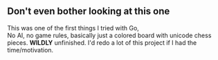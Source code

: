 ## Don't even bother looking at this one
This was one of the first things I tried with Go,  
No AI, no game rules, basically just a colored board with 
unicode chess pieces. **WILDLY** unfinished. I'd redo a lot 
of this project if I had the time/motivation.

